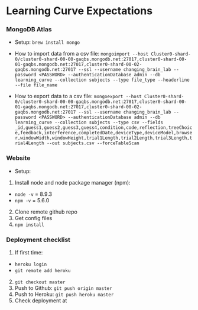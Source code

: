 # Learning Curve Expectations

### MongoDB Atlas

- Setup: `brew install mongo`

- How to import data from a csv file: `mongoimport --host Cluster0-shard-0/cluster0-shard-00-00-gaqbs.mongodb.net:27017,cluster0-shard-00-01-gaqbs.mongodb.net:27017,cluster0-shard-00-02-gaqbs.mongodb.net:27017 --ssl --username changing_brain_lab --password <PASSWORD> --authenticationDatabase admin --db learning_curve --collection subjects --type file_type --headerline --file file_name`

- How to export data to a csv file: `mongoexport --host Cluster0-shard-0/cluster0-shard-00-00-gaqbs.mongodb.net:27017,cluster0-shard-00-01-gaqbs.mongodb.net:27017,cluster0-shard-00-02-gaqbs.mongodb.net:27017 --ssl --username changing_brain_lab --password <PASSWORD> --authenticationDatabase admin --db learning_curve --collection subjects --type csv --fields _id,guess1,guess2,guess3,guess4,condition,code,reflection,treeChoice,feedback,interference,completedDate,deviceType,deviceModel,browser,windowWidth,windowHeight,trial1Length,trial2Length,trial3Length,trial4Length --out subjects.csv --forceTableScan`

### Website

- Setup:

1. Install node and node package manager (npm):

- `node -v` = 8.9.3
- `npm -v` = 5.6.0

2. Clone remote github repo
3. Get config files
4. `npm install`

### Deployment checklist

1.  If first time:

- `heroku login`
- `git remote add heroku`

2.  `git checkout master`
3.  Push to Github: `git push origin master`
4.  Push to Heroku: `git push heroku master`
5.  Check deployment at
